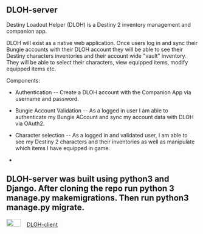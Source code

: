 ## DLOH-server
Destiny Loadout Helper (DLOH) is a Destiny 2 inventory management and companion app.

DLOH will exist as a native web application. 
Once users log in and sync their Bungie accounts with their DLOH account they will be able to see their Destiny characters inventories and their account wide "vault" inventory. 
They will be able to select their characters, view equipped items, modify equipped items etc. 

Components: 
- Authentication
-- Create a DLOH account with the Companion App via username and password. 

- Bungie Account Validation
-- As a logged in user I am able to authenticate my Bungie ACcount and sync my account data with DLOH via OAuth2.

- Character selection
-- As a logged in and validated user, I am able to see my Destiny 2 characters and their inventories as well as manipulate which items I have equipped in game.

-
DLOH-server was built using python3 and Django. After cloning the repo run python 3 manage.py makemigrations. Then run python3 manage.py migrate.
-

<img src="https://media.giphy.com/media/ZuZYKCYJdl30OspQhM/giphy.gif" height="20" width="38"> &nbsp;&nbsp;&nbsp;<a href="https://github.com/travish-io/DLOH-client">DLOH-client</a>
